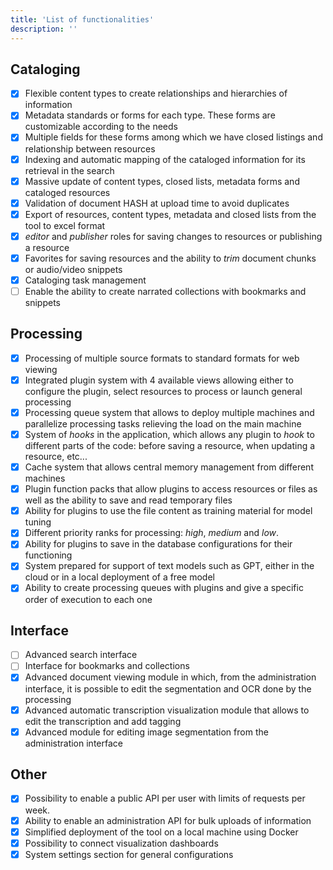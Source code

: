 ```yaml
---
title: 'List of functionalities'
description: ''
---
```


## Cataloging
- [x] Flexible content types to create relationships and hierarchies of information
- [x] Metadata standards or forms for each type. These forms are customizable according to the needs
- [x] Multiple fields for these forms among which we have closed listings and relationship between resources
- [x] Indexing and automatic mapping of the cataloged information for its retrieval in the search
- [x] Massive update of content types, closed lists, metadata forms and cataloged resources
- [x] Validation of document HASH at upload time to avoid duplicates
- [x] Export of resources, content types, metadata and closed lists from the tool to excel format
- [x] _editor_ and _publisher_ roles for saving changes to resources or publishing a resource
- [x] Favorites for saving resources and the ability to _trim_ document chunks or audio/video snippets
- [x] Cataloging task management
- [ ] Enable the ability to create narrated collections with bookmarks and snippets

## Processing
- [x] Processing of multiple source formats to standard formats for web viewing
- [x] Integrated plugin system with 4 available views allowing either to configure the plugin, select resources to process or launch general processing
- [x] Processing queue system that allows to deploy multiple machines and parallelize processing tasks relieving the load on the main machine
- [x] System of _hooks_ in the application, which allows any plugin to _hook_ to different parts of the code: before saving a resource, when updating a resource, etc...
- [x] Cache system that allows central memory management from different machines
- [x] Plugin function packs that allow plugins to access resources or files as well as the ability to save and read temporary files
- [x] Ability for plugins to use the file content as training material for model tuning
- [x] Different priority ranks for processing: _high_, _medium_ and _low_.
- [x] Ability for plugins to save in the database configurations for their functioning
- [x] System prepared for support of text models such as GPT, either in the cloud or in a local deployment of a free model
- [x] Ability to create processing queues with plugins and give a specific order of execution to each one

## Interface
- [ ] Advanced search interface
- [ ] Interface for bookmarks and collections
- [x] Advanced document viewing module in which, from the administration interface, it is possible to edit the segmentation and OCR done by the processing
- [x] Advanced automatic transcription visualization module that allows to edit the transcription and add tagging
- [x] Advanced module for editing image segmentation from the administration interface

## Other
- [x] Possibility to enable a public API per user with limits of requests per week.
- [x] Ability to enable an administration API for bulk uploads of information
- [x] Simplified deployment of the tool on a local machine using Docker
- [x] Possibility to connect visualization dashboards
- [x] System settings section for general configurations